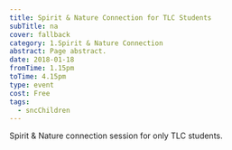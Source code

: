 ```yaml
---
title: Spirit & Nature Connection for TLC Students
subTitle: na
cover: fallback
category: 1.Spirit & Nature Connection
abstract: Page abstract.
date: 2018-01-18
fromTime: 1.15pm
toTime: 4.15pm
type: event
cost: Free
tags:
  - sncChildren
---
```


Spirit & Nature connection session for only TLC students.

